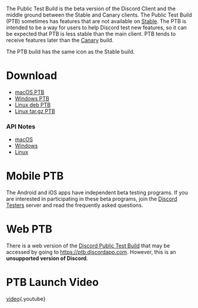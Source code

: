 <!-- TITLE:Discord Public Test Build -->

The Public Test Build is the beta version of the Discord Client and the middle ground between the Stable and Canary clients. The Public Test Build (PTB) sometimes has features that are not available on [Stable](/stable). The PTB is intended to be a way for users to help Discord test new features, so it can be expected that PTB is less stable than the main client. PTB tends to receive features later than the [Canary](/canary) build.

The PTB build has the same icon as the Stable build.
# Download
* [macOS PTB](https://discordapp.com/api/download/ptb?platform=osx)
* [Windows PTB](https://discordapp.com/api/download/ptb?platform=win)
* [Linux deb PTB](https://discordapp.com/api/download/ptb?platform=linux&format=deb)
* [Linux tar.gz PTB](https://discordapp.com/api/download/ptb?platform=linux&format=tar.gz)
### API Notes
* [macOS](https://discordapp.com/api/ptb/updates?platform=osx)
* [Windows](https://discordapp.com/api/ptb/updates?platform=win)
* [Linux](https://discordapp.com/api/ptb/updates?platform=linux)

# Mobile PTB
The Android and iOS apps have independent beta testing programs. If you are interested in participating in these beta programs, join the [Discord Testers](http://discord.gg/discord-testers) server and read the frequently asked questions.

# Web PTB
There is a web version of the [Discord Public Test Build](/ptb) that may be accessed by going to https://ptb.discordapp.com. However, this is an **unsupported version of Discord**.

# PTB Launch Video
[video](https://www.youtube.com/watch?v=HhrwPMtv8p4){.youtube}